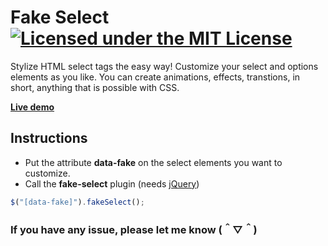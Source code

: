 # Fake Select [![Licensed under the MIT License](https://img.shields.io/badge/License-MIT-blue.svg)](https://github.com/datCloud/Fake-Select/blob/master/LICENSE)
Stylize HTML select tags the easy way!
Customize your select and options elements as you like.
You can create animations, effects, transtions, in short, anything that is possible with CSS.

**[Live demo](https://codepen.io/datCloud/pen/OJXdRvW)**

## Instructions
* Put the attribute **data-fake** on the select elements you want to customize.
* Call the **fake-select** plugin (needs [jQuery](https://jquery.com/))
```js
$("[data-fake]").fakeSelect();
```

### If you have any issue, please let me know (＾▽＾)
